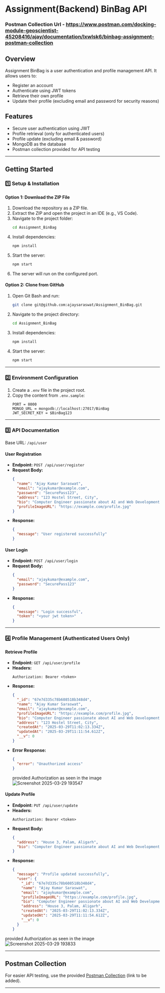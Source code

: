 # Assignment(Backend) BinBag API

### Postman Collection Url - https://www.postman.com/docking-module-geoscientist-45208416/ajay/documentation/lxwlsk6/binbag-assignment-postman-collection

## Overview
Assignment BinBag is a user authentication and profile management API. It allows users to:
- Register an account
- Authenticate using JWT tokens
- Retrieve their own profile
- Update their profile (excluding email and password for security reasons)

## Features
- Secure user authentication using JWT
- Profile retrieval (only for authenticated users)
- Profile update (excluding email & password)
- MongoDB as the database
- Postman collection provided for API testing

---

## Getting Started
### 1️⃣ Setup & Installation

#### **Option 1: Download the ZIP File**
1. Download the repository as a ZIP file.
2. Extract the ZIP and open the project in an IDE (e.g., VS Code).
3. Navigate to the project folder:
   ```sh
   cd Assignment_BinBag
   ```
4. Install dependencies:
   ```sh
   npm install
   ```
5. Start the server:
   ```sh
   npm start
   ```
6. The server will run on the configured port.

#### **Option 2: Clone from GitHub**
1. Open Git Bash and run:
   ```sh
   git clone git@github.com:ajaysaraswat/Assignment_BinBag.git
   ```
2. Navigate to the project directory:
   ```sh
   cd Assignment_BinBag
   ```
3. Install dependencies:
   ```sh
   npm install
   ```
4. Start the server:
   ```sh
   npm start
   ```

---

### 2️⃣ Environment Configuration
1. Create a `.env` file in the project root.
2. Copy the content from `.env.sample`:
   ```env
   PORT = 8000
   MONGO_URL = mongodb://localhost:27017/BinBag
   JWT_SECRET_KEY = $BinBag123
   ```

---

### 3️⃣ API Documentation
Base URL: `/api/user`

#### **User Registration**
- **Endpoint:**  `POST /api/user/register`
- **Request Body:**
  ```json
  {
    "name": "Ajay Kumar Saraswat",
    "email": "ajaykumar@example.com",
    "password": "SecurePass123",
    "address": "123 Hostel Street, City",
    "bio": "Computer Engineer passionate about AI and Web Development",
    "profileImageURL": "https://example.com/profile.jpg"
  }
  ```
- **Response:**
  ```json
  {
    "message": "User registered successfully"
  }
  ```

#### **User Login**
- **Endpoint:** `POST /api/user/login`
- **Request Body:**
  ```json
  {
    "email": "ajaykumar@example.com",
    "password": "SecurePass123"
  }
  ```
- **Response:**
  ```json
  {
    "message": "Login successful",
    "token": "<your jwt token>"
  }
  ```

---

### 4️⃣ Profile Management (Authenticated Users Only)
#### **Retrieve Profile**
- **Endpoint:** `GET /api/user/profile`
- **Headers:**
  ```
  Authorization: Bearer <token>
  ```
- **Response:**
  ```json
  {
    "_id": "67e7d335c78b608518b348d4",
    "name": "Ajay Kumar Saraswat",
    "email": "ajaykumar@example.com",
    "profileImageURL": "https://example.com/profile.jpg",
    "bio": "Computer Engineer passionate about AI and Web Development",
    "address": "123 Hostel Street, City",
    "createdAt": "2025-03-29T11:02:13.334Z",
    "updatedAt": "2025-03-29T11:11:54.612Z",
    "__v": 0
  }
  ```
- **Error Response:**
  ```json
  {
    "error": "Unauthorized access"
  }
  ```
  provided Authorization as seen in the image ![Screenshot 2025-03-29 193547](https://github.com/user-attachments/assets/21cd9dcb-229b-4849-85a7-faa3d0fe27aa)


#### **Update Profile**
- **Endpoint:** `PUT /api/user/update`
- **Headers:**
  ```
  Authorization: Bearer <token>
  ```
- **Request Body:**
  ```json
  {
    "address": "House 3, Palam, Aligarh",
    "bio": "Computer Engineer passionate about AI and Web Development in current scenario"
  }
  ```
- **Response:**
  ```json
  {
    "message": "Profile updated successfully",
    "user": {
      "_id": "67e7d335c78b608518b348d4",
      "name": "Ajay Kumar Saraswat",
      "email": "ajaykumar@example.com",
      "profileImageURL": "https://example.com/profile.jpg",
      "bio": "Computer Engineer passionate about AI and Web Development in current scenario",
      "address": "House 3, Palam, Aligarh",
      "createdAt": "2025-03-29T11:02:13.334Z",
      "updatedAt": "2025-03-29T11:11:54.612Z",
      "__v": 0
    }
  }
  ```
provided Authorization as seen in the image ![Screenshot 2025-03-29 193833](https://github.com/user-attachments/assets/d30c45a1-ebe2-4b72-b989-a08fdbc9f26a)

---

## Postman Collection
For easier API testing, use the provided [Postman Collection](#https://www.postman.com/docking-module-geoscientist-45208416/ajay/documentation/lxwlsk6/binbag-assignment-postman-collection) (link to be added).

---



